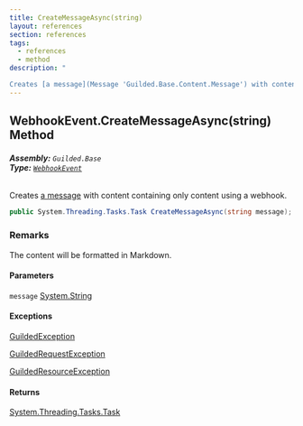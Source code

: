 ```yaml
---
title: CreateMessageAsync(string)
layout: references
section: references
tags:
  - references
  - method
description: "

Creates [a message](Message 'Guilded.Base.Content.Message') with content containing only content using a webhook."
---
```


## WebhookEvent.CreateMessageAsync(string) Method
###### **Assembly:** `Guilded.Base`<br/>**Type:** [`WebhookEvent`](WebhookEvent 'Guilded.Base.Events.WebhookEvent')

Creates [a message](Message 'Guilded.Base.Content.Message') with content containing only content using a webhook.

```csharp
public System.Threading.Tasks.Task CreateMessageAsync(string message);
```

### Remarks
  
The content will be formatted in Markdown.
#### Parameters

<a name='Guilded.Base.Events.WebhookEvent.CreateMessageAsync(string).message'></a>

`message` [System.String](https://docs.microsoft.com/en-us/dotnet/api/System.String 'System.String')

#### Exceptions

[GuildedException](GuildedException 'Guilded.Base.GuildedException')

[GuildedRequestException](GuildedRequestException 'Guilded.Base.GuildedRequestException')

[GuildedResourceException](GuildedResourceException 'Guilded.Base.GuildedResourceException')

#### Returns
[System.Threading.Tasks.Task](https://docs.microsoft.com/en-us/dotnet/api/System.Threading.Tasks.Task 'System.Threading.Tasks.Task')